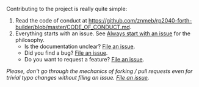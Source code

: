 Contributing to the project is really quite simple:

1. Read the code of conduct at <https://github.com/znmeb/rp2040-forth-builder/blob/master/CODE_OF_CONDUCT.md>.
2. Everything starts with an issue. See [Always start with an issue](https://about.gitlab.com/2016/03/03/start-with-an-issue/) for the philosophy.
    * Is the documentation unclear? [File an issue](https://github.com/znmeb/rp2040-forth-builder/issues/new).
    * Did you find a bug? [File an issue](https://github.com/znmeb/rp2040-forth-builder/issues/new).
    * Do you want to request a feature? [File an issue](https://github.com/znmeb/rp2040-forth-builder/issues/new).

*Please, don't go through the mechanics of forking / pull requests even for trivial typo changes without filing an issue. [File an issue](https://github.com/znmeb/rp2040-forth-builder/issues/new).*
